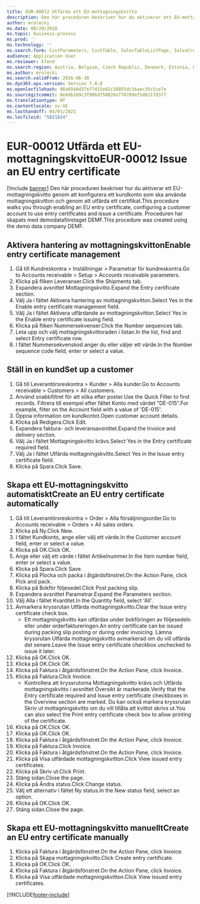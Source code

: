 ```yaml
---
title: EUR-00012 Utfärda ett EU-mottagningskvitto
description: Den här proceduren beskriver hur du aktiverar ett EU-mottagningskvitto genom att konfigurera ett kundkonto som ska använda mottagningskvitton och genom att utfärda ett certifikat.
author: mrolecki
ms.date: 08/29/2018
ms.topic: business-process
ms.prod: ''
ms.technology: ''
ms.search.form: CustParameters, CustTable, SalesTableListPage, SalesCreateOrder, SalesTable, SalesEditLines,  CustInvoiceJournal, CustEntryCertificateJour_W, SrsReportViewerForm
audience: Application User
ms.reviewer: kfend
ms.search.region: Austria, Belgium, Czech Republic, Denmark, Estonia, Finland, France, Germany, Hungary, Ireland, Italy, Latvia, Lithuania, Netherlands, Poland, Spain, Sweden, United Kingdom
ms.author: mrolecki
ms.search.validFrom: 2016-06-30
ms.dyn365.ops.version: Version 7.0.0
ms.openlocfilehash: 98a6566d37e77415e01c38055dc16aec35c5ce7e
ms.sourcegitcommit: 0e8db169c3f90bd750826af76709ef5d621fd377
ms.translationtype: HT
ms.contentlocale: sv-SE
ms.lasthandoff: 04/01/2021
ms.locfileid: "5821824"
---
```

# <a name="eur-00012-issue-an-eu-entry-certificate"></a><span data-ttu-id="26b78-103">EUR-00012 Utfärda ett EU-mottagningskvitto</span><span class="sxs-lookup"><span data-stu-id="26b78-103">EUR-00012 Issue an EU entry certificate</span></span>

[!include [banner](../../includes/banner.md)]
<span data-ttu-id="26b78-104">Den här proceduren beskriver hur du aktiverar ett EU-mottagningskvitto genom att konfigurera ett kundkonto som ska använda mottagningskvitton och genom att utfärda ett certifikat.</span><span class="sxs-lookup"><span data-stu-id="26b78-104">This procedure walks you through enabling an EU entry certificate, configuring a customer account to use entry certificates and issue a certificate.</span></span> <span data-ttu-id="26b78-105">Proceduren har skapats med demodataföretaget DEMF.</span><span class="sxs-lookup"><span data-stu-id="26b78-105">This procedure was created using the demo data company DEMF.</span></span>


## <a name="enable-entry-certificate-management"></a><span data-ttu-id="26b78-106">Aktivera hantering av mottagningskvitton</span><span class="sxs-lookup"><span data-stu-id="26b78-106">Enable entry certificate management</span></span>
1. <span data-ttu-id="26b78-107">Gå till Kundreskontra > Inställningar > Parametrar för kundreskontra.</span><span class="sxs-lookup"><span data-stu-id="26b78-107">Go to Accounts receivable > Setup > Accounts receivable parameters.</span></span>
2. <span data-ttu-id="26b78-108">Klicka på fliken Leveranser.</span><span class="sxs-lookup"><span data-stu-id="26b78-108">Click the Shipments tab.</span></span>
3. <span data-ttu-id="26b78-109">Expandera avsnittet Mottagningskvitto.</span><span class="sxs-lookup"><span data-stu-id="26b78-109">Expand the Entry certificate section.</span></span>
4. <span data-ttu-id="26b78-110">Välj Ja i fältet Aktivera hantering av mottagningskvitton.</span><span class="sxs-lookup"><span data-stu-id="26b78-110">Select Yes in the Enable entry certificate management field.</span></span>
5. <span data-ttu-id="26b78-111">Välj Ja i fältet Aktivera utfärdande av mottagningskvitton.</span><span class="sxs-lookup"><span data-stu-id="26b78-111">Select Yes in the Enable entry certificate issuing field.</span></span>
6. <span data-ttu-id="26b78-112">Klicka på fliken Nummersekvenser.</span><span class="sxs-lookup"><span data-stu-id="26b78-112">Click the Number sequences tab.</span></span>
7. <span data-ttu-id="26b78-113">Leta upp och välj mottagningskvittoraden i listan.</span><span class="sxs-lookup"><span data-stu-id="26b78-113">In the list, find and select Entry certificate row.</span></span>
8. <span data-ttu-id="26b78-114">I fältet Nummersekvenskod anger du eller väljer ett värde.</span><span class="sxs-lookup"><span data-stu-id="26b78-114">In the Number sequence code field, enter or select a value.</span></span>

## <a name="set-up-a-customer"></a><span data-ttu-id="26b78-115">Ställ in en kund</span><span class="sxs-lookup"><span data-stu-id="26b78-115">Set up a customer</span></span>
1. <span data-ttu-id="26b78-116">Gå till Leverantörsreskontra > Kunder > Alla kunder.</span><span class="sxs-lookup"><span data-stu-id="26b78-116">Go to Accounts receivable > Customers > All customers.</span></span>
2. <span data-ttu-id="26b78-117">Använd snabbfiltret för att söka efter poster.</span><span class="sxs-lookup"><span data-stu-id="26b78-117">Use the Quick Filter to find records.</span></span> <span data-ttu-id="26b78-118">Filtrera till exempel efter fältet Konto med värdet "DE-015".</span><span class="sxs-lookup"><span data-stu-id="26b78-118">For example, filter on the Account field with a value of 'DE-015'.</span></span>
3. <span data-ttu-id="26b78-119">Öppna information om kundkontot.</span><span class="sxs-lookup"><span data-stu-id="26b78-119">Open customer account details.</span></span>
4. <span data-ttu-id="26b78-120">Klicka på Redigera.</span><span class="sxs-lookup"><span data-stu-id="26b78-120">Click Edit.</span></span>
5. <span data-ttu-id="26b78-121">Expandera faktura- och leveransavsnittet.</span><span class="sxs-lookup"><span data-stu-id="26b78-121">Expand the Invoice and delivery section.</span></span>
6. <span data-ttu-id="26b78-122">Välj Ja i fältet Mottagningskvitto krävs.</span><span class="sxs-lookup"><span data-stu-id="26b78-122">Select Yes in the Entry certificate required field.</span></span>
7. <span data-ttu-id="26b78-123">Välj Ja i fältet Utfärda mottagningskvitto.</span><span class="sxs-lookup"><span data-stu-id="26b78-123">Select Yes in the Issue entry certificate field.</span></span>
8. <span data-ttu-id="26b78-124">Klicka på Spara.</span><span class="sxs-lookup"><span data-stu-id="26b78-124">Click Save.</span></span>

## <a name="create-an-eu-entry-certificate-automatically"></a><span data-ttu-id="26b78-125">Skapa ett EU-mottagningskvitto automatiskt</span><span class="sxs-lookup"><span data-stu-id="26b78-125">Create an EU entry certificate automatically</span></span>
1. <span data-ttu-id="26b78-126">Gå till Leverantörsreskontra > Order > Alla försäljningsorder.</span><span class="sxs-lookup"><span data-stu-id="26b78-126">Go to Accounts receivable > Orders > All sales orders.</span></span>
2. <span data-ttu-id="26b78-127">Klicka på Ny.</span><span class="sxs-lookup"><span data-stu-id="26b78-127">Click New.</span></span>
3. <span data-ttu-id="26b78-128">I fältet Kundkonto, ange eller välj ett värde.</span><span class="sxs-lookup"><span data-stu-id="26b78-128">In the Customer account field, enter or select a value.</span></span>
4. <span data-ttu-id="26b78-129">Klicka på OK.</span><span class="sxs-lookup"><span data-stu-id="26b78-129">Click OK.</span></span>
5. <span data-ttu-id="26b78-130">Ange eller välj ett värde i fältet Artikelnummer.</span><span class="sxs-lookup"><span data-stu-id="26b78-130">In the Item number field, enter or select a value.</span></span>
6. <span data-ttu-id="26b78-131">Klicka på Spara.</span><span class="sxs-lookup"><span data-stu-id="26b78-131">Click Save.</span></span>
7. <span data-ttu-id="26b78-132">Klicka på Plocka och packa i åtgärdsfönstret.</span><span class="sxs-lookup"><span data-stu-id="26b78-132">On the Action Pane, click Pick and pack.</span></span>
8. <span data-ttu-id="26b78-133">Klicka på Bokför följesedel.</span><span class="sxs-lookup"><span data-stu-id="26b78-133">Click Post packing slip.</span></span>
9. <span data-ttu-id="26b78-134">Expandera avsnittet Parametrar.</span><span class="sxs-lookup"><span data-stu-id="26b78-134">Expand the Parameters section.</span></span>
10. <span data-ttu-id="26b78-135">Välj Alla i fältet Kvantitet.</span><span class="sxs-lookup"><span data-stu-id="26b78-135">In the Quantity field, select 'All'.</span></span>
11. <span data-ttu-id="26b78-136">Avmarkera kryssrutan Utfärda mottagningskvitto.</span><span class="sxs-lookup"><span data-stu-id="26b78-136">Clear the Issue entry certificate check box.</span></span>
    * <span data-ttu-id="26b78-137">Ett mottagningskvitto kan utfärdas under bokföringen av följesedeln eller under orderfaktureringen.</span><span class="sxs-lookup"><span data-stu-id="26b78-137">An entry certificate can be issued during packing slip posting or during order invoicing.</span></span> <span data-ttu-id="26b78-138">Lämna kryssrutan Utfärda mottagningskvitto avmarkerad om du vill utfärda det senare.</span><span class="sxs-lookup"><span data-stu-id="26b78-138">Leave the Issue entry certificate checkbox unchecked to issue it later.</span></span>  
12. <span data-ttu-id="26b78-139">Klicka på OK.</span><span class="sxs-lookup"><span data-stu-id="26b78-139">Click OK.</span></span>
13. <span data-ttu-id="26b78-140">Klicka på OK.</span><span class="sxs-lookup"><span data-stu-id="26b78-140">Click OK.</span></span>
14. <span data-ttu-id="26b78-141">Klicka på Faktura i åtgärdsfönstret.</span><span class="sxs-lookup"><span data-stu-id="26b78-141">On the Action Pane, click Invoice.</span></span>
15. <span data-ttu-id="26b78-142">Klicka på Faktura.</span><span class="sxs-lookup"><span data-stu-id="26b78-142">Click Invoice.</span></span>
    * <span data-ttu-id="26b78-143">Kontrollera att kryssrutorna Mottagningskvitto krävs och Utfärda mottagningskvitto i avsnittet Översikt är markerade.</span><span class="sxs-lookup"><span data-stu-id="26b78-143">Verify that the Entry certificate required and Issue entry certificate checkboxes in the Overview section are marked.</span></span>  <span data-ttu-id="26b78-144">Du kan också markera kryssrutan Skriv ut mottagningskvitto om du vill tillåta att kvittot skrivs ut.</span><span class="sxs-lookup"><span data-stu-id="26b78-144">You can also select the Print entry certificate check box to allow printing of the certificate.</span></span>  
16. <span data-ttu-id="26b78-145">Klicka på OK.</span><span class="sxs-lookup"><span data-stu-id="26b78-145">Click OK.</span></span>
17. <span data-ttu-id="26b78-146">Klicka på OK.</span><span class="sxs-lookup"><span data-stu-id="26b78-146">Click OK.</span></span>
18. <span data-ttu-id="26b78-147">Klicka på Faktura i åtgärdsfönstret.</span><span class="sxs-lookup"><span data-stu-id="26b78-147">On the Action Pane, click Invoice.</span></span>
19. <span data-ttu-id="26b78-148">Klicka på Faktura.</span><span class="sxs-lookup"><span data-stu-id="26b78-148">Click Invoice.</span></span>
20. <span data-ttu-id="26b78-149">Klicka på Faktura i åtgärdsfönstret.</span><span class="sxs-lookup"><span data-stu-id="26b78-149">On the Action Pane, click Invoice.</span></span>
21. <span data-ttu-id="26b78-150">Klicka på Visa utfärdade mottagningskvitton.</span><span class="sxs-lookup"><span data-stu-id="26b78-150">Click View issued entry certificates.</span></span>
22. <span data-ttu-id="26b78-151">Klicka på Skriv ut.</span><span class="sxs-lookup"><span data-stu-id="26b78-151">Click Print.</span></span>
23. <span data-ttu-id="26b78-152">Stäng sidan.</span><span class="sxs-lookup"><span data-stu-id="26b78-152">Close the page.</span></span>
24. <span data-ttu-id="26b78-153">Klicka på Ändra status.</span><span class="sxs-lookup"><span data-stu-id="26b78-153">Click Change status.</span></span>
25. <span data-ttu-id="26b78-154">Välj ett alternativ i fältet Ny status.</span><span class="sxs-lookup"><span data-stu-id="26b78-154">In the New status field, select an option.</span></span>
26. <span data-ttu-id="26b78-155">Klicka på OK.</span><span class="sxs-lookup"><span data-stu-id="26b78-155">Click OK.</span></span>
27. <span data-ttu-id="26b78-156">Stäng sidan.</span><span class="sxs-lookup"><span data-stu-id="26b78-156">Close the page.</span></span>

## <a name="create-an-eu-entry-certificate-manually"></a><span data-ttu-id="26b78-157">Skapa ett EU-mottagningskvitto manuellt</span><span class="sxs-lookup"><span data-stu-id="26b78-157">Create an EU entry certificate manually</span></span>
1. <span data-ttu-id="26b78-158">Klicka på Faktura i åtgärdsfönstret.</span><span class="sxs-lookup"><span data-stu-id="26b78-158">On the Action Pane, click Invoice.</span></span>
2. <span data-ttu-id="26b78-159">Klicka på Skapa mottagningskvitto.</span><span class="sxs-lookup"><span data-stu-id="26b78-159">Click Create entry certificate.</span></span>
3. <span data-ttu-id="26b78-160">Klicka på OK.</span><span class="sxs-lookup"><span data-stu-id="26b78-160">Click OK.</span></span>
4. <span data-ttu-id="26b78-161">Klicka på Faktura i åtgärdsfönstret.</span><span class="sxs-lookup"><span data-stu-id="26b78-161">On the Action Pane, click Invoice.</span></span>
5. <span data-ttu-id="26b78-162">Klicka på Visa utfärdade mottagningskvitton.</span><span class="sxs-lookup"><span data-stu-id="26b78-162">Click View issued entry certificates.</span></span>



[!INCLUDE[footer-include](../../../includes/footer-banner.md)]